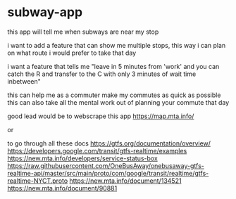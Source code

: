 # subway-app

this app will tell me when subways are near my stop

i want to add a feature that can show me multiple stops, this way i can
plan on what route i would prefer to take that day

i want a feature that tells me "leave in 5 minutes from 'work' and you can
catch the R and transfer to the C with only 3 minutes of wait time inbetween"

this can help me as a commuter make my commutes as quick as possible
this can also take all the mental work out of planning your commute that day


good lead would be to webscrape this app
https://map.mta.info/

or 

to go through all these docs
https://gtfs.org/documentation/overview/
https://developers.google.com/transit/gtfs-realtime/examples
https://new.mta.info/developers/service-status-box
https://raw.githubusercontent.com/OneBusAway/onebusaway-gtfs-realtime-api/master/src/main/proto/com/google/transit/realtime/gtfs-realtime-NYCT.proto
https://new.mta.info/document/134521
https://new.mta.info/document/90881


